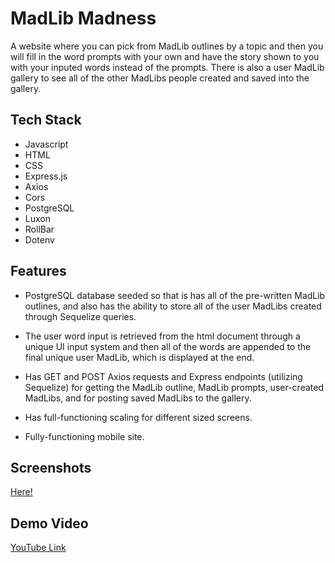 # MadLib Madness

A website where you can pick from MadLib outlines by a topic and then you will fill in the word prompts with your own and have the story shown to you with your inputed words instead of the prompts. There is also a user MadLib gallery to see all of the other MadLibs people created and saved into the gallery.

## Tech Stack

- Javascript
- HTML
- CSS
- Express.js
- Axios
- Cors
- PostgreSQL
- Luxon
- RollBar
- Dotenv

## Features

- PostgreSQL database seeded so that is has all of the pre-written MadLib outlines, and also has the ability to store all of the user MadLibs created through Sequelize queries.

- The user word input is retrieved from the html document through a unique UI input system and then all of the words are appended to the final unique user MadLib, which is displayed at the end.

- Has GET and POST Axios requests and Express endpoints (utilizing Sequelize) for getting the MadLib outline, MadLib prompts, user-created MadLibs, and for posting saved MadLibs to the gallery.

- Has full-functioning scaling for different sized screens.

- Fully-functioning mobile site.

## Screenshots

[Here!](./Client/Images/Screenshots/)

## Demo Video

[YouTube Link](https://youtu.be/BMFONAqk9_Q)
